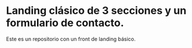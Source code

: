 # Landing clásico de 3 secciones y un formulario de contacto.
Este es un repositorio con un front de landing básico.
